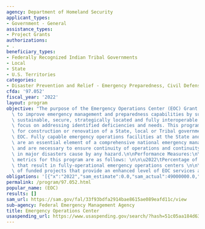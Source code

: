 ```yaml
---
agency: Department of Homeland Security
applicant_types:
- Government - General
assistance_types:
- Project Grants
authorizations:
- .
beneficiary_types:
- Federally Recognized Indian Tribal Governments
- Local
- State
- U.S. Territories
categories:
- Disaster Prevention and Relief - Emergency Preparedness, Civil Defense
cfda: '97.052'
fiscal_year: '2022'
layout: program
objective: "The purpose of the Emergency Operations Center (EOC) Grant Program is\
  \ to improve emergency management and preparedness capabilities by supporting flexible,\
  \ sustainable, secure, strategically located and fully interoperable EOCs with a\
  \ focus on addressing identified deficiencies and needs. This program provides funding\
  \ for construction or renovation of a State, local or Tribal government's principal\
  \ EOC. Fully capable emergency operations facilities at the State and local levels\
  \ are an essential element of a comprehensive national emergency management system\
  \ and are necessary to ensure continuity of operations and continuity of government\
  \ in major disasters cause by any hazard.\n\nPerformance Measures:\n\nPerformance\
  \ metrics for this program are as follows: \n\n\u2022\tPercentage of funded projects\
  \ that result in fully-operational emergency operations centers \n\n\u2022\tPercentage\
  \ of funded projects that provide an enhanced level of EOC services and capabilities"
obligations: '[{"x":"2022","sam_estimate":0.0,"sam_actual":49000000.0,"usa_spending_actual":1000000.0},{"x":"2023","sam_estimate":50000000.0,"sam_actual":0.0,"usa_spending_actual":13159670.0},{"x":"2024","sam_estimate":0.0,"sam_actual":0.0,"usa_spending_actual":0.0}]'
permalink: /program/97.052.html
popular_name: (EOC)
results: []
sam_url: https://sam.gov/fal/33f93bdfa2914bae8615ae089eafd11c/view
sub-agency: Federal Emergency Management Agency
title: Emergency Operations Center
usaspending_url: https://www.usaspending.gov/search/?hash=51c05aa184d6331f5658b73b1126b0ef
---
```

